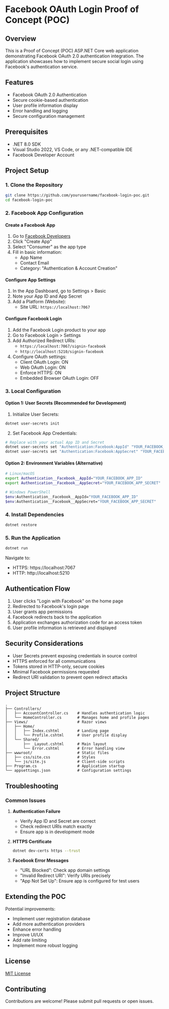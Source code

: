 # Facebook OAuth Login Proof of Concept (POC)

## Overview

This is a Proof of Concept (POC) ASP.NET Core web application demonstrating Facebook OAuth 2.0 authentication integration. The application showcases how to implement secure social login using Facebook's authentication service.

## Features

- Facebook OAuth 2.0 Authentication
- Secure cookie-based authentication
- User profile information display
- Error handling and logging
- Secure configuration management

## Prerequisites

- .NET 8.0 SDK
- Visual Studio 2022, VS Code, or any .NET-compatible IDE
- Facebook Developer Account

## Project Setup

### 1. Clone the Repository

```bash
git clone https://github.com/yourusername/facebook-login-poc.git
cd facebook-login-poc
```

### 2. Facebook App Configuration

#### Create a Facebook App

1. Go to [Facebook Developers](https://developers.facebook.com/)
2. Click "Create App"
3. Select "Consumer" as the app type
4. Fill in basic information:
   - App Name
   - Contact Email
   - Category: "Authentication & Account Creation"

#### Configure App Settings

1. In the App Dashboard, go to Settings > Basic
2. Note your App ID and App Secret
3. Add a Platform (Website):
   - Site URL: `https://localhost:7067`

#### Configure Facebook Login

1. Add the Facebook Login product to your app
2. Go to Facebook Login > Settings
3. Add Authorized Redirect URIs:
   - `https://localhost:7067/signin-facebook`
   - `http://localhost:5210/signin-facebook`
4. Configure OAuth settings:
   - Client OAuth Login: ON
   - Web OAuth Login: ON
   - Enforce HTTPS: ON
   - Embedded Browser OAuth Login: OFF

### 3. Local Configuration

#### Option 1: User Secrets (Recommended for Development)

1. Initialize User Secrets:
```bash
dotnet user-secrets init
```

2. Set Facebook App Credentials:
```bash
# Replace with your actual App ID and Secret
dotnet user-secrets set "Authentication:Facebook:AppId" "YOUR_FACEBOOK_APP_ID"
dotnet user-secrets set "Authentication:Facebook:AppSecret" "YOUR_FACEBOOK_APP_SECRET"
```

#### Option 2: Environment Variables (Alternative)

```bash
# Linux/macOS
export Authentication__Facebook__AppId="YOUR_FACEBOOK_APP_ID"
export Authentication__Facebook__AppSecret="YOUR_FACEBOOK_APP_SECRET"

# Windows PowerShell
$env:Authentication__Facebook__AppId="YOUR_FACEBOOK_APP_ID"
$env:Authentication__Facebook__AppSecret="YOUR_FACEBOOK_APP_SECRET"
```

### 4. Install Dependencies

```bash
dotnet restore
```

### 5. Run the Application

```bash
dotnet run
```

Navigate to:
- HTTPS: https://localhost:7067
- HTTP: http://localhost:5210

## Authentication Flow

1. User clicks "Login with Facebook" on the home page
2. Redirected to Facebook's login page
3. User grants app permissions
4. Facebook redirects back to the application
5. Application exchanges authorization code for an access token
6. User profile information is retrieved and displayed

## Security Considerations

- User Secrets prevent exposing credentials in source control
- HTTPS enforced for all communications
- Tokens stored in HTTP-only, secure cookies
- Minimal Facebook permissions requested
- Redirect URI validation to prevent open redirect attacks

## Project Structure

```
.
├── Controllers/
│   ├── AccountController.cs    # Handles authentication logic
│   └── HomeController.cs       # Manages home and profile pages
├── Views/                      # Razor views
│   ├── Home/
│   │   ├── Index.cshtml        # Landing page
│   │   └── Profile.cshtml      # User profile display
│   └── Shared/
│       ├── _Layout.cshtml      # Main layout
│       └── Error.cshtml        # Error handling view
├── wwwroot/                    # Static files
│   ├── css/site.css            # Styles
│   └── js/site.js              # Client-side scripts
├── Program.cs                  # Application startup
└── appsettings.json            # Configuration settings
```

## Troubleshooting

### Common Issues

1. **Authentication Failure**
   - Verify App ID and Secret are correct
   - Check redirect URIs match exactly
   - Ensure app is in development mode

2. **HTTPS Certificate**
   ```bash
   dotnet dev-certs https --trust
   ```

3. **Facebook Error Messages**
   - "URL Blocked": Check app domain settings
   - "Invalid Redirect URI": Verify URIs precisely
   - "App Not Set Up": Ensure app is configured for test users

## Extending the POC

Potential improvements:
- Implement user registration database
- Add more authentication providers
- Enhance error handling
- Improve UI/UX
- Add rate limiting
- Implement more robust logging

## License

[MIT License](LICENSE)

## Contributing

Contributions are welcome! Please submit pull requests or open issues.
